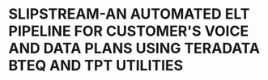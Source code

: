 # SLIPSTREAM-AN AUTOMATED ELT PIPELINE FOR CUSTOMER'S VOICE AND DATA PLANS USING TERADATA BTEQ AND TPT UTILITIES

